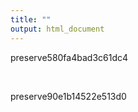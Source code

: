 ```yaml
---
title: ""
output: html_document
---
```







preserve580fa4bad3c61dc4

<br>

preserve90e1b14522e513d0








